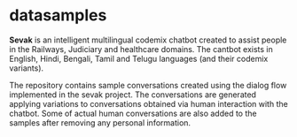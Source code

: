 # datasamples

**Sevak** is an intelligent multilingual codemix chatbot created to assist people in the Railways, Judiciary and healthcare domains. The cantbot exists in English, Hindi, Bengali, Tamil and Telugu languages (and their codemix variants).

The repository contains sample conversations created using the dialog flow implemented in the sevak project. The conversations are generated applying variations to conversations obtained via human interaction with the chatbot. Some of actual human conversations are also added to the samples after removing any personal information.

